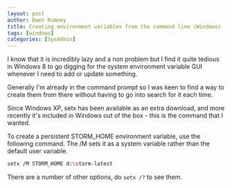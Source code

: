 ```yaml
---
layout: post
author: Owen Rumney
title: Creating environment variables from the command line (Windows)
tags: [windows]
categories: [SysAdmin]
---
```


I know that it is incredibly lazy and a non problem but I find it quite tedious in Windows 8 to go digging for the system environment variable GUI whenever I need to add or update something.

Generally I'm already in the command prompt so I was keen to find a way to create them from there without having to go into search for it each time.

Since Windows XP, setx has been available as an extra download, and more recently it's included in Windows out of the box - this is the command that I wanted.

To create a persistent STORM_HOME environment variable, use the following command. The /M sets it as a system variable rather than the default user variable.

```bash
setx /M STORM_HOME d:\storm-latest
```

There are a number of other options, do `setx /?` to see them.
